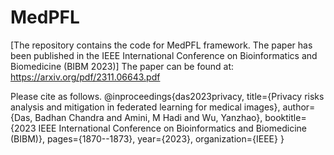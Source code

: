 # MedPFL
[The repository contains the code for MedPFL framework. The paper has been published in the IEEE International Conference on Bioinformatics and Biomedicine (BIBM 2023)]
The paper can be found at: https://arxiv.org/pdf/2311.06643.pdf

Please cite as follows.
@inproceedings{das2023privacy,
  title={Privacy risks analysis and mitigation in federated learning for medical images},
  author={Das, Badhan Chandra and Amini, M Hadi and Wu, Yanzhao},
  booktitle={2023 IEEE International Conference on Bioinformatics and Biomedicine (BIBM)},
  pages={1870--1873},
  year={2023},
  organization={IEEE}
}

